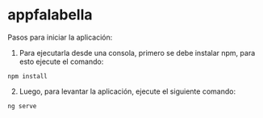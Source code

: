 # appfalabella
Pasos para iniciar la aplicación:

1. Para ejecutarla desde una consola, primero se debe instalar npm, para esto ejecute el comando:
```
npm install
```

2. Luego, para levantar la aplicación, ejecute el siguiente comando:
```
ng serve
```
